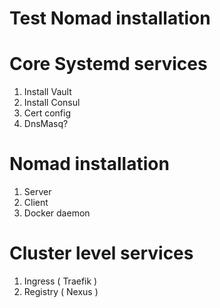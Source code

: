 # Test Nomad installation

# Core Systemd services
1. Install Vault
2. Install Consul
3. Cert config
4. DnsMasq?

# Nomad installation
1. Server
2. Client
3. Docker daemon 

# Cluster level services
1. Ingress ( Traefik )
2. Registry ( Nexus )